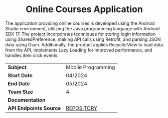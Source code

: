 <h1 align="center">Online Courses Application</h2>

The application providing online courses is developed using the Android Studio environment, utilizing the Java programming language with Android SDK 17. The project incorporates techniques for storing login information using SharedPreference, making API calls using Retrofit, and parsing JSON data using Gson. Additionally, the product applies RecyclerView to load data from the API, implements Lazy Loading for improved performance, and handles item click events.

|                          |                                                              |
| :----------------------- | :----------------------------------------------------------- |
| **Subject**              | Mobile Programming                                           |
| **Start Date**           | 04/2024                                                      |
| **End Date**             | 05/2024                                                      |
| **Team Size**            | 4                                                            |
| **Documentation**        |                                                              |
| **API Endpoints Source** | [REPOSITORY](https://github.com/kaytervn/Online-Courses-Web) |
